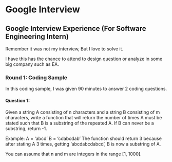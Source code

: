 # Google Interview

## Google Interview Experience (For Software Engineering Intern)

Remember it was not my interview, But I love to solve it.

I have this has the chance to attend to design question or analyze in some big company such as EA.

### Round 1: Coding Sample

In this coding sample, I was given 90 minutes to answer 2 coding questions.

#### Question 1:

Given a string A consisting of n characters and a string B consisting of m characters, write a function that will return the number of times A must be stated such that B is a substring of the repeated A. If B can never be a substring, return -1.

Example:
A = ‘abcd’
B = ‘cdabcdab’
The function should return 3 because after stating A 3 times, getting ‘abcdabcdabcd’, B is now a substring of A.

You can assume that n and m are integers in the range [1, 1000].
